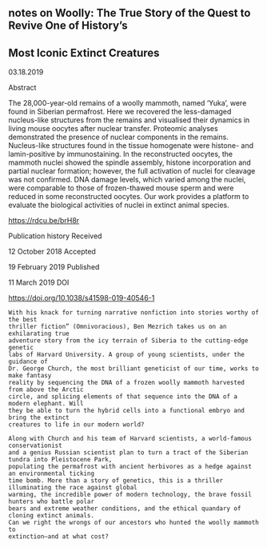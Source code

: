 ## notes on Woolly: The True Story of the Quest to Revive One of History’s
## Most Iconic Extinct Creatures

03.18.2019

Abstract

The 28,000-year-old remains of a woolly mammoth, named ‘Yuka’, were found in Siberian permafrost.
Here we recovered the less-damaged nucleus-like structures from the remains and visualised
their dynamics in living mouse oocytes after nuclear transfer. Proteomic analyses demonstrated
the presence of nuclear components in the remains. Nucleus-like structures found in the tissue homogenate were
histone- and lamin-positive by immunostaining. In the reconstructed oocytes, the mammoth nuclei showed the
spindle assembly, histone incorporation and partial nuclear formation; however, the full activation of nuclei for
cleavage was not confirmed. DNA damage levels, which varied among the nuclei, were comparable to those of
frozen-thawed mouse sperm and were reduced in some reconstructed oocytes. Our work provides a platform to evaluate
the biological activities of nuclei in extinct animal species.


https://rdcu.be/brH8r

Publication history
Received

12 October 2018
Accepted

19 February 2019
Published

11 March 2019
DOI

https://doi.org/10.1038/s41598-019-40546-1


```text
With his knack for turning narrative nonfiction into stories worthy of the best
thriller fiction” (Omnivoracious), Ben Mezrich takes us on an exhilarating true
adventure story from the icy terrain of Siberia to the cutting-edge genetic
labs of Harvard University. A group of young scientists, under the guidance of
Dr. George Church, the most brilliant geneticist of our time, works to make fantasy
reality by sequencing the DNA of a frozen woolly mammoth harvested from above the Arctic
circle, and splicing elements of that sequence into the DNA of a modern elephant. Will
they be able to turn the hybrid cells into a functional embryo and bring the extinct
creatures to life in our modern world?

Along with Church and his team of Harvard scientists, a world-famous conservationist
and a genius Russian scientist plan to turn a tract of the Siberian tundra into Pleistocene Park,
populating the permafrost with ancient herbivores as a hedge against an environmental ticking
time bomb. More than a story of genetics, this is a thriller illuminating the race against global
warming, the incredible power of modern technology, the brave fossil hunters who battle polar
bears and extreme weather conditions, and the ethical quandary of cloning extinct animals.
Can we right the wrongs of our ancestors who hunted the woolly mammoth to
extinction—and at what cost?
```
